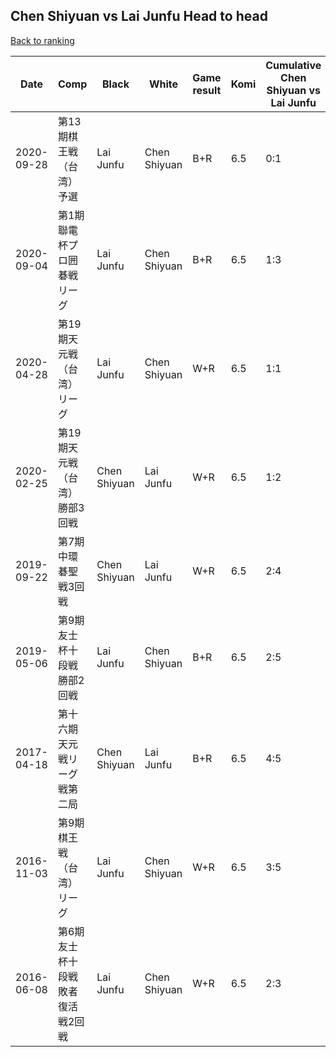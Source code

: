 ## Chen Shiyuan vs Lai Junfu Head to head

[Back to ranking](../../index.md)




| **Date** | **Comp** | **Black** | **White** | **Game result** | **Komi** | **Cumulative Chen Shiyuan vs Lai Junfu** | **Chen Shiyuan streak** | **Lai Junfu streak** | 
| --- | --- | --- | --- | --- | --- | --- | --- | --- |
| 2020-09-28 | 第13期棋王戦（台湾）予選 | Lai Junfu | Chen Shiyuan | B+R | 6.5 | 0:1 | 0 | 1 | 
| 2020-09-04 | 第1期聯電杯プロ囲碁戦リーグ | Lai Junfu | Chen Shiyuan | B+R | 6.5 | 1:3 | 0 | 2 | 
| 2020-04-28 | 第19期天元戦（台湾）リーグ | Lai Junfu | Chen Shiyuan | W+R | 6.5 | 1:1 | 1 | 0 | 
| 2020-02-25 | 第19期天元戦（台湾）勝部3回戦 | Chen Shiyuan | Lai Junfu | W+R | 6.5 | 1:2 | 0 | 1 | 
| 2019-09-22 | 第7期中環碁聖戦3回戦 | Chen Shiyuan | Lai Junfu | W+R | 6.5 | 2:4 | 0 | 1 | 
| 2019-05-06 | 第9期友士杯十段戦勝部2回戦 | Lai Junfu | Chen Shiyuan | B+R | 6.5 | 2:5 | 0 | 2 | 
| 2017-04-18 | 第十六期天元戦リーグ戦第二局 | Chen Shiyuan | Lai Junfu | B+R | 6.5 | 4:5 | 2 | 0 | 
| 2016-11-03 | 第9期棋王戦（台湾）リーグ | Lai Junfu | Chen Shiyuan | W+R | 6.5 | 3:5 | 1 | 0 | 
| 2016-06-08 | 第6期友士杯十段戦敗者復活戦2回戦 | Lai Junfu | Chen Shiyuan | W+R | 6.5 | 2:3 | 1 | 0 |




